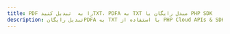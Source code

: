 ---title: PDF را به  تبدیل کنیدTXT، PDFA به TXT مبدل رایگان یا PHP SDKdescription: تبدیل رایگانPDFA به TXT با استفاده از PHP Cloud APIs & SDK همچنین اسناد PDF را در Cloud ایجاد، ویرایش و رندر کنید.---